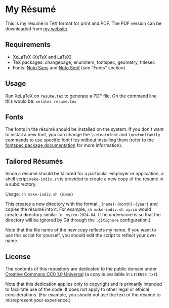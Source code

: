 # My Résumé

This is my résumé in TeX format for print and PDF. The PDF version can be downloaded from [my website](https://objectboxpc.name/resume.pdf).

## Requirements

* XeLaTeX (XeTeX and LaTeX)
* TeX packages: changepage, enumitem, fontspec, geometry, titlesec
* Fonts: [Noto Sans](https://fonts.google.com/noto/specimen/Noto+Sans) and [Noto Serif](https://fonts.google.com/noto/specimen/Noto+Serif) (see "Fonts" section)

## Usage

Run XeLaTeX on `resume.tex` to generate a PDF file. On the command line this would be: `xelatex resume.tex`

## Fonts

The fonts in the résumé should be installed on the system. If you don't want to install a new font, you can change the `\setmainfont` and `\newfontfamily` commands to use specific font files without installing them (refer to the [fontspec package documentation](https://ctan.org/pkg/fontspec) for more information).

## Tailored Résumés

Since a résumé should be tailored for a particular employer or application, a shell script `make-indiv.sh` is provided to create a new copy of the résumé in a subdirectory.

Usage: `sh make-indiv.sh {name}`

This creates a new directory with the format `_{name}-{month}-{year}` and copies the résumé into it. For example, `sh make-indiv.sh xyzco` would create a directory similar to `_xyzco-2024-04`. (The underscore is so that the directory will be ignored by Git through the `.gitignore` configuration.)

Note that the file name of the new copy reflects my name. If you want to use this script for yourself, you should edit the script to reflect your own name.

## License

The contents of this repository are dedicated to the public domain under [Creative Commons CC0 1.0 Universal](https://creativecommons.org/publicdomain/zero/1.0/) (a copy is available in `LICENSE.txt`).

Note that this dedication applies only to copyright and is primarily intended to facilitate use of the code. It does not apply to other legal or ethical considerations. (For example, you should not use the text of the résumé to misrepresent your experience.)